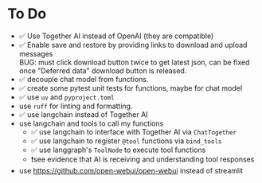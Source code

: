 # To Do

-   :white_check_mark: Use Together AI instead of OpenAI (they are compatible)
-   :white_check_mark: Enable save and restore by providing links to download and upload messages  
    BUG: must click download button twice to get latest json, can be fixed once "Deferred data" download button is released.
-   :white_check_mark: decouple chat model from functions.
-   :white_check_mark: create some pytest unit tests for functions, maybe for chat model
-   :white_check_mark: use `uv` and `pyproject.toml`
-   use `ruff` for linting and formatting.
-   :white_check_mark: use langchain instead of Together AI
-   use langchain and tools to call my functions
    -   :white_check_mark: use langchain to interface with Together AI via `ChatTogether`
    -   :white_check_mark: use langchain to register `@tool` functions via `bind_tools`
    -   :white_check_mark: use langgraph's `ToolNode` to execute tool functions
    -   :heavy_exclamation_mark:see evidence that AI is receiving and understanding tool responses
-   use https://github.com/open-webui/open-webui instead of streamlit
